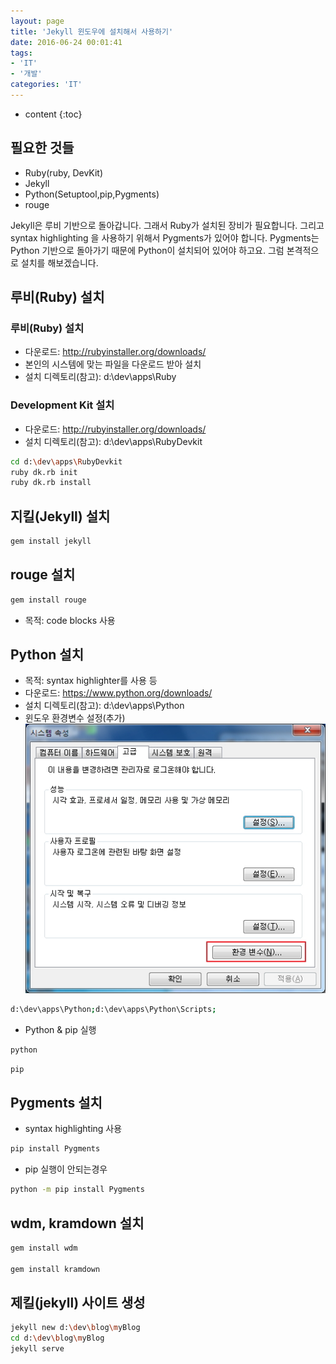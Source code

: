 ```yaml
---
layout: page
title: 'Jekyll 윈도우에 설치해서 사용하기'
date: 2016-06-24 00:01:41
tags: 
- 'IT'
- '개발'
categories: 'IT'
---
```


* content
{:toc}

## 필요한 것들 
* Ruby(ruby, DevKit) 
* Jekyll 
* Python(Setuptool,pip,Pygments) 
* rouge 

Jekyll은 루비 기반으로 돌아갑니다. 그래서 Ruby가 설치된 장비가 필요합니다. 그리고 syntax highlighting 을 사용하기 위해서 Pygments가 있어야 합니다. Pygments는 Python 기반으로 돌아가기 때문에 Python이 설치되어 있어야 하고요. 
그럼 본격적으로 설치를 해보겠습니다. 
 
 
## 루비(Ruby) 설치 

### 루비(Ruby) 설치 
* 다운로드: http://rubyinstaller.org/downloads/ 
* 본인의 시스템에 맞는 파일을 다운로드 받아 설치 
* 설치 디렉토리(참고): d:\dev\apps\Ruby

### Development Kit 설치 
* 다운로드: http://rubyinstaller.org/downloads/ 
* 설치 디렉토리(참고): d:\dev\apps\RubyDevkit

```bash
cd d:\dev\apps\RubyDevkit
ruby dk.rb init 
ruby dk.rb install 
```


## 지킬(Jekyll) 설치

```bash
gem install jekyll 
```

## rouge 설치

```bash
gem install rouge
```
* 목적: code blocks 사용

## Python 설치
* 목적: syntax highlighter를 사용 등
* 다운로드: https://www.python.org/downloads/ 
* 설치 디렉토리(참고): d:\dev\apps\Python
* 윈도우 환경변수 설정(추가)
![image1](\static\img\post\20150911_jelky_install_03.jpg)

```bash
d:\dev\apps\Python;d:\dev\apps\Python\Scripts; 
```


* Python & pip 실행
```bash
python 
```

```bash
pip
```

## Pygments 설치 
* syntax highlighting 사용

```bash
pip install Pygments
```

* pip 실행이 안되는경우 
```bash
python -m pip install Pygments
```

## wdm, kramdown 설치

```bash
gem install wdm

gem install kramdown
```

 
## 제킬(jekyll) 사이트 생성 

```bash
jekyll new d:\dev\blog\myBlog
cd d:\dev\blog\myBlog
jekyll serve
```